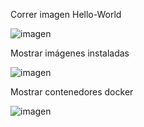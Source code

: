 Correr imagen Hello-World

![imagen](https://github.com/CrqzyRod/EjerciciosDockerSRI/assets/122454007/9a1a365b-f430-4656-9b1c-855250607281)

Mostrar imágenes instaladas

![imagen](https://github.com/CrqzyRod/EjerciciosDockerSRI/assets/122454007/d906bc51-68d4-4395-9641-e00ac166b71c)

Mostrar contenedores docker 

![imagen](https://github.com/CrqzyRod/EjerciciosDockerSRI/assets/122454007/3284a741-4bf3-4200-9cd4-bf844214a9d9)
